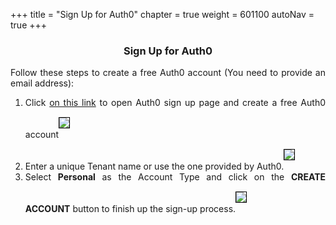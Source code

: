 +++
title = "Sign Up for Auth0"
chapter = true
weight = 601100
autoNav = true
+++

<center><h3>Sign Up for Auth0</h3></center>

<div style="text-align: justify">
    Follow these steps to create a free Auth0 account (You need to provide an email address):
    <ol>
        <li>Click <a href="https://auth0.com/signup">on this link</a> to open Auth0 sign up page and create a free Auth0 account<img src="/images/auth0.png" style="margin:15px 0px; border:1px solid black"/></li>
        <li>Enter a unique Tenant name or use the one provided by Auth0.<img src="/images/auth1.png" style="margin:15px 0px; border:1px solid black"/></li>
        <li>Select <b>Personal</b> as the Account Type and click on the <b>CREATE ACCOUNT</b> button to finish up the sign-up process.<img src="/images/auth0-personalaccount.png" style="margin:15px 0px; border:1px solid black"/></li>
    </ol>
</div>

